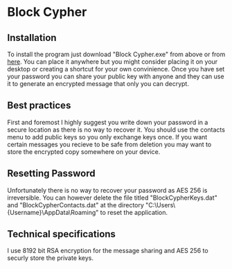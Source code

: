 # Block Cypher
## Installation 
To install the program just download "Block Cypher.exe" from above or from [here](https://github.com/lolapus/Block-Cypher/raw/main/Block%20Cypher.exe). You can place it anywhere but you might consider placing it on your desktop or creating a shortcut for your own convinience. Once you have set your password you can share your public key with anyone and they can use it to generate an encrypted message that only you can decrypt.
## Best practices
First and foremost I highly suggest you write down your password in a secure location as there is no way to recover it. You should use the contacts menu to add public keys so you only exchange keys once. If you want certain messages you recieve to be safe from deletion you may want to store the encrypted copy somewhere on your device.
## Resetting Password
Unfortunately there is no way to recover your password as AES 256 is irreversible. You can however delete the file titled "BlockCypherKeys.dat" and "BlockCypherContacts.dat" at the directory "C:\Users\\{Username}\AppData\Roaming" to reset the application.
## Technical specifications
I use 8192 bit RSA encryption for the message sharing and AES 256 to securly store the private keys.
